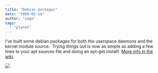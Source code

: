 ```yaml
---
title: "Debian packages"
date: "2009-02-24"
author: "sage"
tags: 
  - "planet"
---
```


I’ve built some debian packages for both the userspace daemons and the kernel module source.  Trying things out is now as simple as adding a few lines to your apt sources file and doing an apt-get install!  [More info in the wiki](http://ceph.newdream.net/wiki/Debian).

![](http://track.hubspot.com/__ptq.gif?a=268973&k=14&bu=http://ceph.com&r=http://ceph.com/uncategorized/debian-packages/&bvt=rss&p=wordpress)
